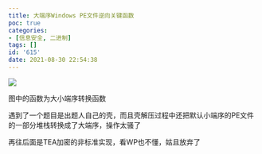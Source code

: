 ```yaml
---
title: 大端序Windows PE文件逆向关键函数
poc: true
categories:
- [信息安全, 二进制]
tags: []
id: '615'
date: 2021-08-30 22:54:38
---
```


![](https://raw.githubusercontent.com/Valkierja/ALLPIC/main/img/202303172114249.png)

图中的函数为大小端序转换函数

遇到了一个题目是出题人自己的壳，而且壳解压过程中还把默认小端序的PE文件的一部分堆栈转换成了大端序，操作太骚了

再往后面是TEA加密的非标准实现，看WP也不懂，姑且放弃了